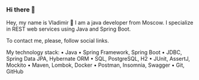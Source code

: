### Hi there 👋

Hey, my name is Vladimir 👋
I am a java developer from Moscow. I specialize in REST web services using Java and Spring Boot.


To contact me, please, follow social links.

My technology stack: 
• Java 
• Spring Framework, Spring Boot 
• JDBC, Spring Data JPA, Hybernate ORM 
• SQL, PostgreSQL, H2 
• JUnit, AssertJ, Mockito 
• Maven, Lombok, Docker 
• Postman, Insomnia, Swagger 
• Git, GitHub
<!--
**Igzario/Igzario** is a ✨ _special_ ✨ repository because its `README.md` (this file) appears on your GitHub profile.

Here are some ideas to get you started:

- 🔭 I’m currently working on ...
- 🌱 I’m currently learning ...
- 👯 I’m looking to collaborate on ...
- 🤔 I’m looking for help with ...
- 💬 Ask me about ...
- 📫 How to reach me: ...
- 😄 Pronouns: ...
- ⚡ Fun fact: ...
-->
